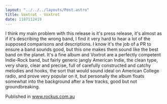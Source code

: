 ```yaml
---
layout: "../../../layouts/Post.astro"
title: Voxtrot - Voxtrot
date: 1187112419
---
```

I think my main problem with this release is it's press release, it's almost as if it's describing the wrong band, I find it very hard to hear a lot of the supposed comparisons and descriptions. I know it's the job of a PR to ensure a band sounds good, but this one makes them sound like the best band on the planet. It's a fine album and Voxtrot are a perfectly competent Indie-Rock band, but fairly generic jangly American Indie, the clean type, very sharp, clear and precise, full of carefully constructed and catchy melodies and hooks, the sort that would sound ideal on American College radio, and prove very popular on it, but personally the album floats somewhat into the background after a few tracks, good but not groundbreaking.


Published in www.rockus.com.au
